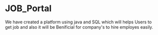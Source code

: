 # JOB_Portal
We have created a platform using java and SQL which will helps Users to get job and also it will be Benificial for company's to hire employes easily. 
